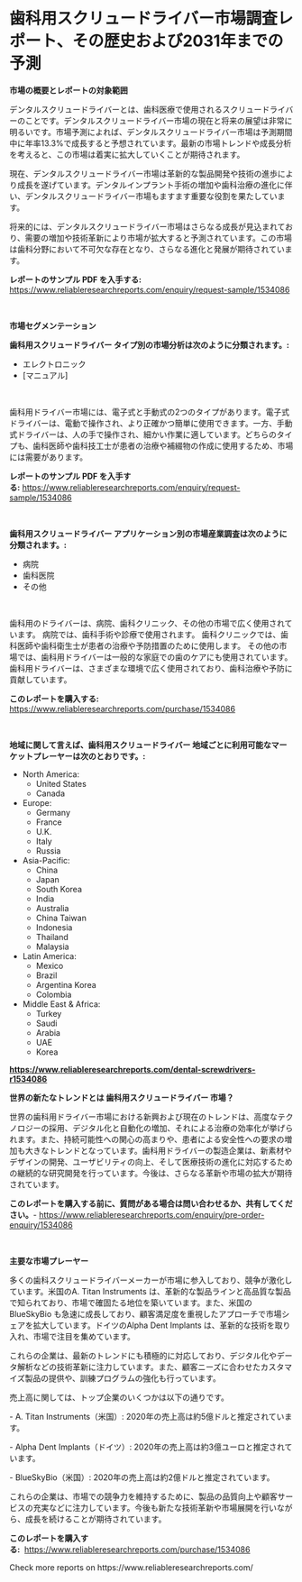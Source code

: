 <p><h1>歯科用スクリュードライバー市場調査レポート、その歴史および2031年までの予測</h1></p><p><strong>市場の概要とレポートの対象範囲</strong></p>
<p><p>デンタルスクリュードライバーとは、歯科医療で使用されるスクリュードライバーのことです。デンタルスクリュードライバー市場の現在と将来の展望は非常に明るいです。市場予測によれば、デンタルスクリュードライバー市場は予測期間中に年率13.3%で成長すると予想されています。最新の市場トレンドや成長分析を考えると、この市場は着実に拡大していくことが期待されます。</p><p>現在、デンタルスクリュードライバー市場は革新的な製品開発や技術の進歩により成長を遂げています。デンタルインプラント手術の増加や歯科治療の進化に伴い、デンタルスクリュードライバー市場もますます重要な役割を果たしています。</p><p>将来的には、デンタルスクリュードライバー市場はさらなる成長が見込まれており、需要の増加や技術革新により市場が拡大すると予測されています。この市場は歯科分野において不可欠な存在となり、さらなる進化と発展が期待されています。</p></p>
<p><strong>レポートのサンプル PDF を入手する:</strong> <a href="https://www.reliableresearchreports.com/enquiry/request-sample/1534086">https://www.reliableresearchreports.com/enquiry/request-sample/1534086</a></p>
<p>&nbsp;</p>
<p><strong>市場セグメンテーション</strong></p>
<p><strong>歯科用スクリュードライバー タイプ別の市場分析は次のように分類されます。:</strong></p>
<p><ul><li>エレクトロニック</li><li>[マニュアル]</li></ul></p>
<p>&nbsp;</p>
<p><p>歯科用ドライバー市場には、電子式と手動式の2つのタイプがあります。電子式ドライバーは、電動で操作され、より正確かつ簡単に使用できます。一方、手動式ドライバーは、人の手で操作され、細かい作業に適しています。どちらのタイプも、歯科医師や歯科技工士が患者の治療や補綴物の作成に使用するため、市場には需要があります。</p></p>
<p><strong>レポートのサンプル PDF を入手する:</strong>&nbsp;<a href="https://www.reliableresearchreports.com/enquiry/request-sample/1534086">https://www.reliableresearchreports.com/enquiry/request-sample/1534086</a></p>
<p>&nbsp;</p>
<p><strong> 歯科用スクリュードライバー アプリケーション別の市場産業調査は次のように分類されます。:</strong></p>
<p><ul><li>病院</li><li>歯科医院</li><li>その他</li></ul></p>
<p>&nbsp;</p>
<p><p>歯科用のドライバーは、病院、歯科クリニック、その他の市場で広く使用されています。 病院では、歯科手術や診療で使用されます。 歯科クリニックでは、歯科医師や歯科衛生士が患者の治療や予防措置のために使用します。 その他の市場では、歯科用ドライバーは一般的な家庭での歯のケアにも使用されています。歯科用ドライバーは、さまざまな環境で広く使用されており、歯科治療や予防に貢献しています。</p></p>
<p><strong>このレポートを購入する:</strong>&nbsp; <a href="https://www.reliableresearchreports.com/purchase/1534086">https://www.reliableresearchreports.com/purchase/1534086</a></p>
<p>&nbsp;</p>
<p><strong>地域に関して言えば、歯科用スクリュードライバー 地域ごとに利用可能なマーケットプレーヤーは次のとおりです。:</strong></p>
<p><ul>
    <li>
        North America:
        <ul>
            <li>United States</li>
            <li>Canada</li>
        </ul>
    </li>
    <li>
        Europe:
        <ul>
            <li>Germany</li>
            <li>France</li>
            <li>U.K.</li>
            <li>Italy</li>
            <li>Russia</li>
        </ul>
    </li>
    <li>
        Asia-Pacific:
        <ul>
            <li>China</li>
            <li>Japan</li>
            <li>South Korea</li>
            <li>India</li>
            <li>Australia</li>
            <li>China Taiwan</li>
            <li>Indonesia</li>
            <li>Thailand</li>
            <li>Malaysia</li>
        </ul>
    </li>
    <li>
        Latin America:
        <ul>
            <li>Mexico</li>
            <li>Brazil</li>
            <li>Argentina Korea</li>
            <li>Colombia</li>
        </ul>
    </li>
    <li>
        Middle East & Africa:
        <ul>
            <li>Turkey</li>
            <li>Saudi</li>
            <li>Arabia</li>
            <li>UAE</li>
            <li>Korea</li>
        </ul>
    </li>
    </ul></p>
<p><strong><a href="https://www.reliableresearchreports.com/dental-screwdrivers-r1534086">https://www.reliableresearchreports.com/dental-screwdrivers-r1534086</a></strong>&nbsp;</p>
<p><strong>世界の新たなトレンドとは 歯科用スクリュードライバー 市場？</strong></p>
<p><p>世界の歯科用ドライバー市場における新興および現在のトレンドは、高度なテクノロジーの採用、デジタル化と自動化の増加、それによる治療の効率化が挙げられます。また、持続可能性への関心の高まりや、患者による安全性への要求の増加も大きなトレンドとなっています。歯科用ドライバーの製造企業は、新素材やデザインの開発、ユーザビリティの向上、そして医療技術の進化に対応するための継続的な研究開発を行っています。今後は、さらなる革新や市場の拡大が期待されています。</p></p>
<p><strong>このレポートを購入する前に、質問がある場合は問い合わせるか、共有してください。</strong>- <a href="https://www.reliableresearchreports.com/enquiry/pre-order-enquiry/1534086">https://www.reliableresearchreports.com/enquiry/pre-order-enquiry/1534086</a></p>
<p>&nbsp;</p>
<p><strong>主要な市場プレーヤー</strong></p>
<p><p>多くの歯科スクリュードライバーメーカーが市場に参入しており、競争が激化しています。米国のA. Titan Instruments は、革新的な製品ラインと高品質な製品で知られており、市場で確固たる地位を築いています。また、米国のBlueSkyBio も急速に成長しており、顧客満足度を重視したアプローチで市場シェアを拡大しています。ドイツのAlpha Dent Implants は、革新的な技術を取り入れ、市場で注目を集めています。</p><p>これらの企業は、最新のトレンドにも積極的に対応しており、デジタル化やデータ解析などの技術革新に注力しています。また、顧客ニーズに合わせたカスタマイズ製品の提供や、訓練プログラムの強化も行っています。</p><p>売上高に関しては、トップ企業のいくつかは以下の通りです。</p><p>- A. Titan Instruments（米国）: 2020年の売上高は約5億ドルと推定されています。</p><p>- Alpha Dent Implants（ドイツ）: 2020年の売上高は約3億ユーロと推定されています。</p><p>- BlueSkyBio（米国）: 2020年の売上高は約2億ドルと推定されています。</p><p>これらの企業は、市場での競争力を維持するために、製品の品質向上や顧客サービスの充実などに注力しています。今後も新たな技術革新や市場展開を行いながら、成長を続けることが期待されています。</p></p>
<p><strong>このレポートを購入する:</strong>&nbsp;&nbsp;<a href="https://www.reliableresearchreports.com/purchase/1534086">https://www.reliableresearchreports.com/purchase/1534086</a></p>
<p>Check more reports on https://www.reliableresearchreports.com/</p>